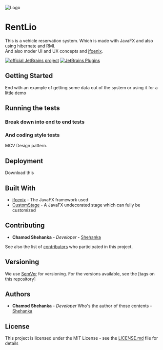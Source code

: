 ![Logo](https://github.com/Shehanka/RentLio/blob/master/RentLioClient/src/com/chamodshehanka/rentLioClient/view/images/rentlio-background.jpg)
# RentLio
This is a vehicle reservation system. Which is made with JavaFX and also using hibernate and RMI. \
And also moder UI and UX concepts and  [jfoenix](http://www.jfoenix.com/).

[![official JetBrains project](http://jb.gg/badges/official.svg)](https://confluence.jetbrains.com/display/ALL/JetBrains+on+GitHub)
[![JetBrains Plugins](https://img.shields.io/jetbrains/plugin/v/9630-a8translate.svg)](https://plugins.jetbrains.com/)
## Getting Started

 


End with an example of getting some data out of the system or using it for a little demo

## Running the tests



### Break down into end to end tests





### And coding style tests

MCV Design pattern.


## Deployment

Download this

## Built With

* [jfoenix](http://www.jfoenix.com/) - The JavaFX framework used
* [CustomStage](https://github.com/Oshan96/CustomStage) - A JavaFX undecorated stage which can fully be customized

## Contributing

* **Chamod Shehanka** - *Developer* - [Shehanka](https://github.com/Shehanka)

See also the list of [contributors](https://github.com/Shehanka/RentLio/graphs/contributors) who participated in this project.

## Versioning

We use [SemVer](http://semver.org/) for versioning. For the versions available, see the [tags on this repository] 

## Authors

* **Chamod Shehanka** - *Developer* Who's the author of those contents - [Shehanka](https://github.com/Shehanka)

## License

This project is licensed under the MIT License - see the [LICENSE.md](https://github.com/Shehanka/RentLio/blob/master/LICENSE) file for details

